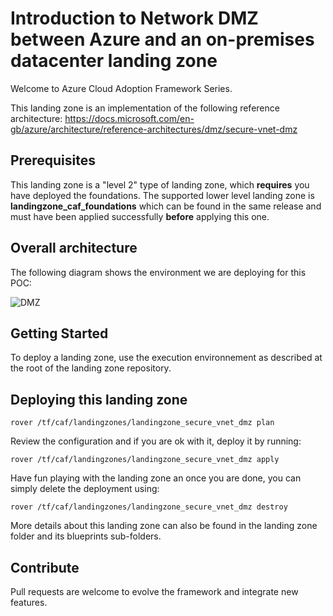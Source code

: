 # Introduction to Network DMZ between Azure and an on-premises datacenter landing zone

Welcome to Azure Cloud Adoption Framework Series.

This landing zone is an implementation of the following reference architecture: <https://docs.microsoft.com/en-gb/azure/architecture/reference-architectures/dmz/secure-vnet-dmz>

## Prerequisites

This landing zone is a "level 2" type of landing zone, which **requires** you have deployed  the foundations. The supported lower level landing zone is **landingzone_caf_foundations** which can be found in the same release and must have been applied successfully **before** applying this one.

## Overall architecture

The following diagram shows the environment we are deploying for this POC:

![DMZ](../../_pictures/dmz/dmz-private.png)

## Getting Started

To deploy a landing zone, use the execution environnement as described at the root of the landing zone repository.

## Deploying this landing zone

```
rover /tf/caf/landingzones/landingzone_secure_vnet_dmz plan
```
Review the configuration and if you are ok with it, deploy it by running:
```
rover /tf/caf/landingzones/landingzone_secure_vnet_dmz apply
```
Have fun playing with the landing zone an once you are done, you can simply delete the deployment using:
```
rover /tf/caf/landingzones/landingzone_secure_vnet_dmz destroy
```

More details about this landing zone can also be found in the landing zone folder and its blueprints sub-folders.

## Contribute

Pull requests are welcome to evolve the framework and integrate new features.
